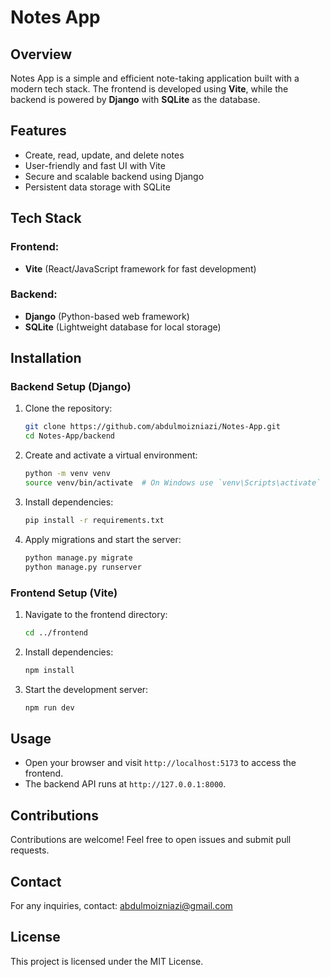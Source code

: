 # Notes App

## Overview
Notes App is a simple and efficient note-taking application built with a modern tech stack. The frontend is developed using **Vite**, while the backend is powered by **Django** with **SQLite** as the database.

## Features
- Create, read, update, and delete notes
- User-friendly and fast UI with Vite
- Secure and scalable backend using Django
- Persistent data storage with SQLite

## Tech Stack
### Frontend:
- **Vite** (React/JavaScript framework for fast development)

### Backend:
- **Django** (Python-based web framework)
- **SQLite** (Lightweight database for local storage)

## Installation

### Backend Setup (Django)
1. Clone the repository:
   ```bash
   git clone https://github.com/abdulmoizniazi/Notes-App.git
   cd Notes-App/backend
   ```
2. Create and activate a virtual environment:
   ```bash
   python -m venv venv
   source venv/bin/activate  # On Windows use `venv\Scripts\activate`
   ```
3. Install dependencies:
   ```bash
   pip install -r requirements.txt
   ```
4. Apply migrations and start the server:
   ```bash
   python manage.py migrate
   python manage.py runserver
   ```

### Frontend Setup (Vite)
1. Navigate to the frontend directory:
   ```bash
   cd ../frontend
   ```
2. Install dependencies:
   ```bash
   npm install
   ```
3. Start the development server:
   ```bash
   npm run dev
   ```

## Usage
- Open your browser and visit `http://localhost:5173` to access the frontend.
- The backend API runs at `http://127.0.0.1:8000`.

## Contributions
Contributions are welcome! Feel free to open issues and submit pull requests.

## Contact
For any inquiries, contact: [abdulmoizniazi@gmail.com](mailto:abdulmoizniazi@gmail.com)

## License
This project is licensed under the MIT License.


